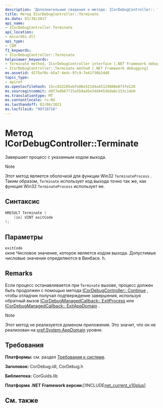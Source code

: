 ```yaml
---
description: 'Дополнительные сведения о методе: ICorDebugController:: Terminate'
title: Метод ICorDebugController::Terminate
ms.date: 03/30/2017
api_name:
- ICorDebugController.Terminate
api_location:
- mscordbi.dll
api_type:
- COM
f1_keywords:
- ICorDebugController::Terminate
helpviewer_keywords:
- Terminate method, ICorDebugController interface [.NET Framework debugging]
- ICorDebugController::Terminate method [.NET Framework debugging]
ms.assetid: 4275af0c-b5a7-4e4c-97c9-7e41f36b2dd8
topic_type:
- apiref
ms.openlocfilehash: 15cc832205ebfe86e521d4a45124808e0f3fe128
ms.sourcegitcommit: ddf7edb67715a5b9a45e3dd44536dabc153c1de0
ms.translationtype: MT
ms.contentlocale: ru-RU
ms.lasthandoff: 02/06/2021
ms.locfileid: "99710716"
---
```

# <a name="icordebugcontrollerterminate-method"></a>Метод ICorDebugController::Terminate

Завершает процесс с указанным кодом выхода.  
  
> [!NOTE]
> Этот метод является оболочкой для функции Win32 `TerminateProcess` . Таким образом, `Terminate` использует код выхода точно так же, как функция Win32 `TerminateProcess` использует ее.  
  
## <a name="syntax"></a>Синтаксис  
  
```cpp  
HRESULT Terminate (  
    [in] UINT exitCode  
);  
```  
  
## <a name="parameters"></a>Параметры  

 `exitCode`  
 окне Числовое значение, которое является кодом выхода. Допустимые числовые значения определяются в Винбасе. h.  
  
## <a name="remarks"></a>Remarks  

 Если процесс останавливается при `Terminate` вызове, процесс должен быть продолжен с помощью метода [ICorDebugController:: Continue](icordebugcontroller-continue-method.md) , чтобы отладчик получал подтверждение завершения, используя обратный вызов [ICorDebugManagedCallback:: ExitProcess](icordebugmanagedcallback-exitprocess-method.md) или [ICorDebugManagedCallback:: ExitAppDomain](icordebugmanagedcallback-exitappdomain-method.md) .  
  
> [!NOTE]
> Этот метод не реализуется доменом приложения. Это значит, что он не реализован на <xref:System.AppDomain> уровне.  
  
## <a name="requirements"></a>Требования  

 **Платформы:** см. раздел [Требования к системе](../../get-started/system-requirements.md).  
  
 **Заголовок:** CorDebug.idl, CorDebug.h  
  
 **Библиотека:** CorGuids.lib  
  
 **Платформа .NET Framework версии:**[!INCLUDE[net_current_v10plus](../../../../includes/net-current-v10plus-md.md)]  
  
## <a name="see-also"></a>См. также
